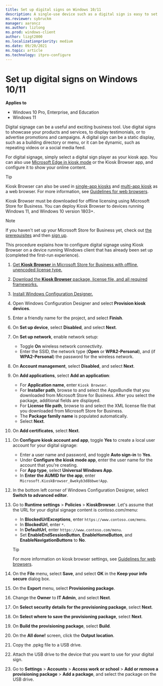 ```yaml
---
title: Set up digital signs on Windows 10/11
description: A single-use device such as a digital sign is easy to set up in Windows 10 and Windows 11 (Pro, Enterprise, and Education).
ms.reviewer: sybruckm
manager: aaroncz
ms.author: lizlong
ms.prod: windows-client
author: lizgt2000
ms.localizationpriority: medium
ms.date: 09/20/2021
ms.topic: article
ms.technology: itpro-configure
---
```


# Set up digital signs on Windows 10/11

**Applies to**

- Windows 10 Pro, Enterprise, and Education
- Windows 11

Digital signage can be a useful and exciting business tool. Use digital signs to showcase your products and services, to display testimonials, or to advertise promotions and campaigns. A digital sign can be a static display, such as a building directory or menu, or it can be dynamic, such as repeating videos or a social media feed. 

For digital signage, simply select a digital sign player as your kiosk app. You can also use [Microsoft Edge in kiosk mode](/DeployEdge/microsoft-edge-configure-kiosk-mode) or the Kiosk Browser app, and configure it to show your online content.

>[!TIP]
>Kiosk Browser can also be used in [single-app kiosks](kiosk-single-app.md) and [multi-app kiosk](lock-down-windows-10-to-specific-apps.md) as a web browser. For more information, see [Guidelines for web browsers](guidelines-for-assigned-access-app.md#guidelines-for-web-browsers). 

Kiosk Browser must be downloaded for offline licensing using Microsoft Store for Business. You can deploy Kiosk Browser to devices running Windows 11, and Windows 10 version 1803+.

>[!NOTE]
>If you haven't set up your Microsoft Store for Business yet, check out [the prerequisites](/microsoft-store/prerequisites-microsoft-store-for-business) and then [sign up](/microsoft-store/sign-up-microsoft-store-for-business).

This procedure explains how to configure digital signage using Kiosk Browser on a device running Windows client that has already been set up (completed the first-run experience).

1. [Get **Kiosk Browser** in Microsoft Store for Business with offline, unencoded license type.](/microsoft-store/acquire-apps-microsoft-store-for-business#acquire-apps) 
2. [Download the **Kiosk Browser** package, license file, and all required frameworks.](/microsoft-store/distribute-offline-apps#download-an-offline-licensed-app)
2. [Install Windows Configuration Designer.](~/provisioning-packages/provisioning-install-icd.md)
3. Open Windows Configuration Designer and select **Provision kiosk devices**.
4. Enter a friendly name for the project, and select **Finish**.
5. On **Set up device**, select **Disabled**, and select **Next**.
6. On **Set up network**, enable network setup:
    - Toggle **On** wireless network connectivity. 
    - Enter the SSID, the network type (**Open** or **WPA2-Personal**), and (if **WPA2-Personal**) the password for the wireless network.
7. On **Account management**, select **Disabled**, and select **Next**.
8. On **Add applications**, select **Add an application**:
    - For **Application name**, enter `Kiosk Browser`.
    - For **Installer path**, browse to and select the AppxBundle that you downloaded from Microsoft Store for Business. After you select the package, additional fields are displayed.
    - For **License file path**, browse to and select the XML license file that you downloaded from Microsoft Store for Business.
    - The **Package family name** is populated automatically.
    - Select **Next**.
9. On **Add certificates**, select **Next**.
10. On **Configure kiosk account and app**, toggle **Yes** to create a local user account for your digital signage:
    - Enter a user name and password, and toggle **Auto sign-in** to **Yes**.
    - Under **Configure the kiosk mode app**, enter the user name for the account that you're creating.
    - For **App type**, select **Universal Windows App**.
    - In **Enter the AUMID for the app**, enter `Microsoft.KioskBrowser_8wekyb3d8bbwe!App`.
11. In the bottom left corner of Windows Configuration Designer, select **Switch to advanced editor**. 
12. Go to **Runtime settings** > **Policies** > **KioskBrowser**. Let's assume that the URL for your digital signage content is contoso.com/menu:
    - In **BlockedUrlExceptions**, enter `https://www.contoso.com/menu`.
    - In **BlockedUrl**, enter `*`.
    - In **DefaultUrl**, enter `https://www.contoso.com/menu`.
    - Set **EnableEndSessionButton**, **EnableHomeButton**, and **EnableNavigationButtons** to **No**.

    >[!TIP]
    >For more information on kiosk browser settings, see [Guidelines for web browsers](guidelines-for-assigned-access-app.md#guidelines-for-web-browsers).

13. On the **File** menu, select **Save**, and select **OK** in the **Keep your info secure** dialog box.
14. On the **Export** menu, select **Provisioning package**.
15. Change the **Owner** to **IT Admin**, and select **Next**.
16. On **Select security details for the provisioning package**, select **Next**.
17. On **Select where to save the provisioning package**, select **Next**.
18. On **Build the provisioning package**, select **Build**.
19. On the **All done!** screen, click the **Output location**.
20. Copy the .ppkg file to a USB drive.
21. Attach the USB drive to the device that you want to use for your digital sign.
22. Go to **Settings** > **Accounts** > **Access work or school** > **Add or remove a provisioning package** > **Add a package**, and select the package on the USB drive.
